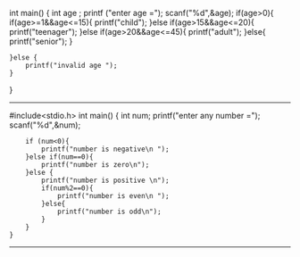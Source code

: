int main()
{
	int age ;
	printf ("enter age =");
	scanf("%d",&age);
	if(age>0){
		if(age>=1&&age<=15){
			printf("child");
		}else if(age>15&&age<=20){
			printf("teenager");
		}else if(age>20&&age<=45){
			printf("adult");
		}else{
			printf("senior");
		}
		
	}else {
		printf("invalid age ");
	}
}
___________________________________________________________
#include<stdio.h>
int main()
{
	int num;
	printf("enter any number =");
	scanf("%d",&num);
	
		if (num<0){
			printf("number is negative\n ");
		}else if(num==0){
			printf("number is zero\n");
		}else {
			printf("number is positive \n");
			if(num%2==0){
				printf("number is even\n ");
			}else{
				printf("number is odd\n");
			}
		}
	}
____________________________________________________________

